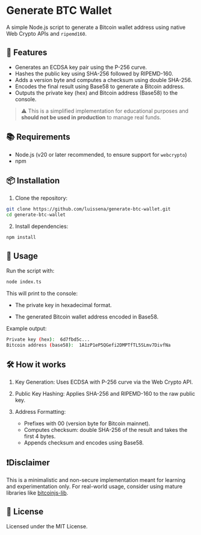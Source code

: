 # Generate BTC Wallet

A simple Node.js script to generate a Bitcoin wallet address using native Web Crypto APIs and `ripemd160`.

## 🌟 Features

- Generates an ECDSA key pair using the P-256 curve.
- Hashes the public key using SHA-256 followed by RIPEMD-160.
- Adds a version byte and computes a checksum using double SHA-256.
- Encodes the final result using Base58 to generate a Bitcoin address.
- Outputs the private key (hex) and Bitcoin address (Base58) to the console.

> ⚠️ This is a simplified implementation for educational purposes and **should not be used in production** to manage real funds.

## 📚 Requirements

- Node.js (v20 or later recommended, to ensure support for `webcrypto`)
- npm

## 📦 Installation

1. Clone the repository:

```bash
git clone https://github.com/luissena/generate-btc-wallet.git
cd generate-btc-wallet
```

2. Install dependencies:

```bash
npm install
```

## 🚀 Usage

Run the script with:

```bash
node index.ts
```

This will print to the console:

- The private key in hexadecimal format.

- The generated Bitcoin wallet address encoded in Base58.

Example output:

```bash
Private key (hex):  6d7fbd5c...
Bitcoin address (base58):  1A1zP1eP5QGefi2DMPTfTL5SLmv7DivfNa
```

## 🛠️ How it works

1. Key Generation: Uses ECDSA with P-256 curve via the Web Crypto API.

2. Public Key Hashing: Applies SHA-256 and RIPEMD-160 to the raw public key.

3. Address Formatting:

   - Prefixes with 00 (version byte for Bitcoin mainnet).
   - Computes checksum: double SHA-256 of the result and takes the first 4 bytes.
   - Appends checksum and encodes using Base58.

## ❗Disclaimer

This is a minimalistic and non-secure implementation meant for learning and experimentation only. For real-world usage, consider using mature libraries like [bitcoinjs-lib](https://github.com/bitcoinjs/bitcoinjs-lib).

## 📄 License

Licensed under the MIT License.
